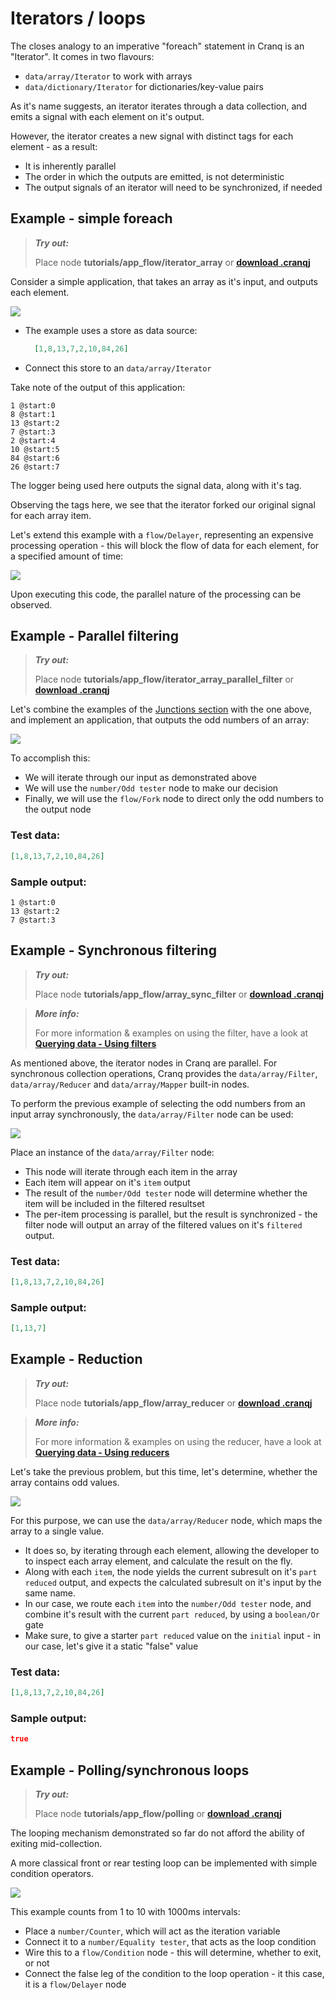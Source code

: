 # Iterators / loops

The closes analogy to an imperative "foreach" statement in Cranq is an "Iterator". It comes in two flavours:
- ```data/array/Iterator``` to work with arrays
- ```data/dictionary/Iterator``` for dictionaries/key-value pairs

As it's name suggests, an iterator iterates through a data collection, and emits a signal with each element on it's output. 

However, the iterator creates a new signal with distinct tags for each element - as a result:
- It is inherently parallel
- The order in which the outputs are emitted, is not deterministic
- The output signals of an iterator will need to be synchronized, if needed

## Example - simple foreach

> **_Try out:_**
>
> Place node **tutorials/app_flow/iterator_array** or **[download .cranqj](cranqj/iterator_array.cranqj)** 

Consider a simple application, that takes an array as it's input, and outputs each element.

![](images/2021-07-09-12-34-21.png)

- The example uses a store as data source:
  ```json
    [1,8,13,7,2,10,84,26]
  ```
- Connect this store to an ```data/array/Iterator```

Take note of the output of this application:
```
1 @start:0
8 @start:1
13 @start:2
7 @start:3
2 @start:4
10 @start:5
84 @start:6
26 @start:7
```
The logger being used here outputs the signal data, along with it's tag. 

Observing the tags here, we see that the iterator forked our original signal for each array item.

Let's extend this example with a ```flow/Delayer```, representing an expensive processing operation - this will block the flow of data for each element, for a specified amount of time:

![](images/2021-08-03-09-19-45.png)

Upon executing this code, the parallel nature of the processing can be observed.

## Example - Parallel filtering

> **_Try out:_**
>
> Place node **tutorials/app_flow/iterator_array_parallel_filter** or **[download .cranqj](cranqj/iterator_array_parallel_filter.cranqj)** 

Let's combine the examples of the [Junctions section](../1_1_junctions/README.md) with the one above, and implement an application, that outputs the odd numbers of an array:

![](images/2021-08-03-09-26-54.png)

To accomplish this:
- We will iterate through our input as demonstrated above
- We will use the ```number/Odd tester``` node to make our decision
- Finally, we will use the ```flow/Fork``` node to direct only the odd numbers to the output node

### Test data:

```json
[1,8,13,7,2,10,84,26]
```

### Sample output:

```
1 @start:0
13 @start:2
7 @start:3
```



## Example - Synchronous filtering

> **_Try out:_**
>
> Place node **tutorials/app_flow/array_sync_filter** or **[download .cranqj](cranqj/array_sync_filter.cranqj)** 

> **_More info:_**
>
> For more information & examples on using the filter, have a look at **[Querying data - Using filters](../../3_querying_data/3_2_filters/README.md)**

As mentioned above, the iterator nodes in Cranq are parallel. For synchronous collection operations, Cranq provides the ```data/array/Filter```, ```data/array/Reducer``` and ```data/array/Mapper``` built-in nodes.

To perform the previous example of selecting the odd numbers from an input array synchronously, the ```data/array/Filter``` node can be used:

![](images/2021-08-03-09-37-50.png)

Place an instance of the ```data/array/Filter``` node:
- This node will iterate through each item in the array
- Each item will appear on it's ```item``` output
- The result of the ```number/Odd tester``` node will determine whether the item will be included in the filtered resultset
- The per-item processing is parallel, but the result is synchronized - the filter node will output an array of the filtered values on it's ```filtered``` output.

### Test data:

```json
[1,8,13,7,2,10,84,26]
```

### Sample output:

```json
[1,13,7]
```


## Example - Reduction

> **_Try out:_**
>
> Place node **tutorials/app_flow/array_reducer** or **[download .cranqj](cranqj/array_reducer.cranqj)** 

> **_More info:_**
>
> For more information & examples on using the reducer, have a look at **[Querying data - Using reducers](../../3_querying_data/3_4_reducers/README.md)**

Let's take the previous problem, but this time, let's determine, whether the array contains odd values.

![](images/2021-08-03-09-55-26.png)

For this purpose, we can use the ```data/array/Reducer``` node, which maps the array to a single value. 
- It does so, by iterating through each element, allowing the developer to  to inspect each array element, and calculate the result on the fly. 
- Along with each ```item```, the node yields the current subresult on it's ```part reduced``` output, and expects the calculated subresult on it's input by the same name.
- In our case, we route each ```item``` into the ```number/Odd tester``` node, and combine it's result with the current ```part reduced```, by using a ```boolean/Or``` gate
- Make sure, to give a starter ```part reduced``` value on the ```initial``` input - in our case, let's give it a static "false" value

### Test data:

```json
[1,8,13,7,2,10,84,26]
```

### Sample output:

```json
true
```


## Example - Polling/synchronous loops

> **_Try out:_**
>
> Place node **tutorials/app_flow/polling** or **[download .cranqj](cranqj/polling.cranqj)** 

The looping mechanism demonstrated so far do not afford the ability of exiting mid-collection. 

A more classical front or rear testing loop can be implemented with simple condition operators.

![](images/2021-08-03-13-38-49.png)

This example counts from 1 to 10 with 1000ms intervals:
- Place a ```number/Counter```, which will act as the iteration variable
- Connect it to a ```number/Equality tester```, that acts as the loop condition
- Wire this to a ```flow/Condition``` node - this will determine, whether to exit, or not
- Connect the false leg of the condition to the loop operation - it this case, it is a ```flow/Delayer``` node
